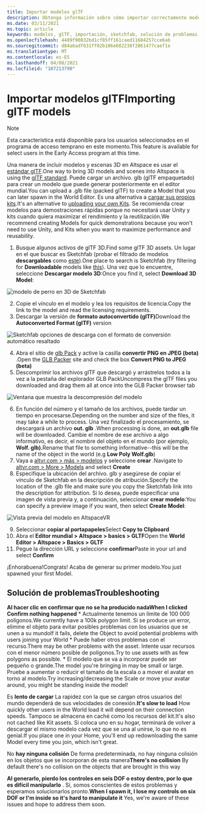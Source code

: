 ```yaml
---
title: Importar modelos glTF
description: Obtenga información sobre cómo importar correctamente modelos de glTF 3D en sus experiencias de AltspaceVR y solucionar cualquier problema.
ms.date: 03/11/2021
ms.topic: article
keywords: modelos, glTF, importación, sketchfab, solución de problemas
ms.openlocfilehash: 4489f90832bd1cf85ff161caed11684257cce6ab
ms.sourcegitcommit: d84a6adf631ff02b106e682238f2861477caef1e
ms.translationtype: MT
ms.contentlocale: es-ES
ms.lasthandoff: 04/08/2021
ms.locfileid: "107213790"
---
```

# <a name="importing-gltf-models"></a><span data-ttu-id="4057c-104">Importar modelos glTF</span><span class="sxs-lookup"><span data-stu-id="4057c-104">Importing glTF models</span></span>

> [!NOTE]
> <span data-ttu-id="4057c-105">Esta característica está disponible para los usuarios seleccionados en el programa de acceso temprano en este momento.</span><span class="sxs-lookup"><span data-stu-id="4057c-105">This feature is available for select users in the Early Access program at this time.</span></span>

<span data-ttu-id="4057c-106">Una manera de incluir modelos y escenas 3D en Altspace es usar el [estándar glTF](https://en.wikipedia.org/wiki/GlTF).</span><span class="sxs-lookup"><span data-stu-id="4057c-106">One way to bring 3D models and scenes into Altspace is using the [glTF standard](https://en.wikipedia.org/wiki/GlTF).</span></span> <span data-ttu-id="4057c-107">Puede cargar un archivo. glb (glTF empaquetado) para crear un modelo que puede generar posteriormente en el editor mundial.</span><span class="sxs-lookup"><span data-stu-id="4057c-107">You can upload a .glb file (packed glTF) to create a Model that you can later spawn in the World Editor.</span></span> <span data-ttu-id="4057c-108">Es una alternativa a [cargar sus propios kits](uploading-custom-kits.md).</span><span class="sxs-lookup"><span data-stu-id="4057c-108">It's an alternative to [uploading your own Kits](uploading-custom-kits.md).</span></span> <span data-ttu-id="4057c-109">Se recomienda crear modelos para demostraciones rápidas porque no necesitará usar Unity y kits cuando quiera maximizar el rendimiento y la reutilización.</span><span class="sxs-lookup"><span data-stu-id="4057c-109">We recommend creating Models for quick demonstrations because you won't need to use Unity, and Kits when you want to maximize performance and reusability.</span></span> 

1. <span data-ttu-id="4057c-110">Busque algunos activos de glTF 3D.</span><span class="sxs-lookup"><span data-stu-id="4057c-110">Find some glTF 3D assets.</span></span> <span data-ttu-id="4057c-111">Un lugar en el que buscar es Sketchfab (probar el filtrado de modelos **descargables** como [este](https://sketchfab.com/search?features=downloadable&q=low+poly+wolf&sort_by=-pertinence&type=models)).</span><span class="sxs-lookup"><span data-stu-id="4057c-111">One place to search is Sketchfab (try filtering for **Downloadable** models like [this](https://sketchfab.com/search?features=downloadable&q=low+poly+wolf&sort_by=-pertinence&type=models)).</span></span> <span data-ttu-id="4057c-112">Una vez que lo encuentre, seleccione **Descargar modelo 3D**:</span><span class="sxs-lookup"><span data-stu-id="4057c-112">Once you find it, select **Download 3D Model**:</span></span>

![modelo de perro en 3D de Sketchfab](images/importing-models-img-01.png)

2. <span data-ttu-id="4057c-114">Copie el vínculo en el modelo y lea los requisitos de licencia.</span><span class="sxs-lookup"><span data-stu-id="4057c-114">Copy the link to the model and read the licensing requirements.</span></span> 
3. <span data-ttu-id="4057c-115">Descargar la versión de **formato autoconvertido (glTF)**</span><span class="sxs-lookup"><span data-stu-id="4057c-115">Download the **Autoconverted Format (glTF)** version</span></span>

![Sketchfab opciones de descarga con el formato de conversión automático resaltado](images/importing-models-img-02.png)

4. <span data-ttu-id="4057c-117">Abra el sitio de [glb Pack](https://glb-packer.glitch.me) y active la casilla **convertir PNG en JPEG (beta)** .</span><span class="sxs-lookup"><span data-stu-id="4057c-117">Open the [GLB Packer](https://glb-packer.glitch.me) site and check the box **Convert PNG to JPEG (beta)**</span></span>
5. <span data-ttu-id="4057c-118">Descomprimir los archivos glTF que descargó y arrástrelos todos a la vez a la pestaña del explorador GLB Pack</span><span class="sxs-lookup"><span data-stu-id="4057c-118">Uncompress the glTF files you downloaded and drag them all at once into the GLB Packer browser tab</span></span>

![Ventana que muestra la descompresión del modelo](images/importing-models-img-03.png)

6. <span data-ttu-id="4057c-120">En función del número y el tamaño de los archivos, puede tardar un tiempo en procesarse.</span><span class="sxs-lookup"><span data-stu-id="4057c-120">Depending on the number and size of the files, it may take a while to process.</span></span> <span data-ttu-id="4057c-121">Una vez finalizado el procesamiento, se descargará un archivo **out. glb** .</span><span class="sxs-lookup"><span data-stu-id="4057c-121">When processing is done, an **out.glb** file will be downloaded.</span></span> <span data-ttu-id="4057c-122">Cambie el nombre de ese archivo a algo informativo, es decir, el nombre del objeto en el mundo (por ejemplo, **Wolf. glb).**</span><span class="sxs-lookup"><span data-stu-id="4057c-122">Rename that file to something informative--this will be the name of the object in the world (e.g **Low Poly Wolf.glb**)</span></span>
7. <span data-ttu-id="4057c-123">Vaya a [altvr.com > más > modelos](https://account.altvr.com/users/sign_in) y seleccione **crear** .</span><span class="sxs-lookup"><span data-stu-id="4057c-123">Navigate to [altvr.com > More > Models](https://account.altvr.com/users/sign_in) and select **Create**</span></span>
8. <span data-ttu-id="4057c-124">Especifique la ubicación del archivo. glb y asegúrese de copiar el vínculo de Sketchfab en la descripción de atribución.</span><span class="sxs-lookup"><span data-stu-id="4057c-124">Specify the location of the .glb file and make sure you copy the Sketchfab link into the description for attribution.</span></span> <span data-ttu-id="4057c-125">Si lo desea, puede especificar una imagen de vista previa y, a continuación, seleccionar **crear modelo**:</span><span class="sxs-lookup"><span data-stu-id="4057c-125">You can specify a preview image if you want, then select **Create Model**:</span></span>

![Vista previa del modelo en AltspaceVR](images/importing-models-img-04.png)

9. <span data-ttu-id="4057c-127">Seleccionar **copiar al portapapeles**</span><span class="sxs-lookup"><span data-stu-id="4057c-127">Select **Copy to Clipboard**</span></span>
10. <span data-ttu-id="4057c-128">Abra el **Editor mundial > Altspace > basics > GLTF**</span><span class="sxs-lookup"><span data-stu-id="4057c-128">Open the **World Editor > Altspace > Basics > GLTF**</span></span>
11. <span data-ttu-id="4057c-129">Pegue la dirección URL y seleccione **confirmar**</span><span class="sxs-lookup"><span data-stu-id="4057c-129">Paste in your url and select **Confirm**</span></span>

<span data-ttu-id="4057c-130">¡Enhorabuena!</span><span class="sxs-lookup"><span data-stu-id="4057c-130">Congrats!</span></span> <span data-ttu-id="4057c-131">Acaba de generar su primer modelo.</span><span class="sxs-lookup"><span data-stu-id="4057c-131">You just spawned your first Model.</span></span>

## <a name="troubleshooting"></a><span data-ttu-id="4057c-132">Solución de problemas</span><span class="sxs-lookup"><span data-stu-id="4057c-132">Troubleshooting</span></span>

<span data-ttu-id="4057c-133">**Al hacer clic en **confirmar** que no se ha producido nada**</span><span class="sxs-lookup"><span data-stu-id="4057c-133">**When I clicked **Confirm** nothing happened**</span></span>
    * <span data-ttu-id="4057c-134">Actualmente tenemos un límite de 100 000 polígonos.</span><span class="sxs-lookup"><span data-stu-id="4057c-134">We currently have a 100k polygon limit.</span></span> <span data-ttu-id="4057c-135">Si se produce un error, elimine el objeto para evitar posibles problemas con los usuarios que se unen a su mundo</span><span class="sxs-lookup"><span data-stu-id="4057c-135">If it fails, delete the Object to avoid potential problems with users joining your World</span></span>
    * <span data-ttu-id="4057c-136">Puede haber otros problemas con el recurso.</span><span class="sxs-lookup"><span data-stu-id="4057c-136">There may be other problems with the asset.</span></span> <span data-ttu-id="4057c-137">Intente usar recursos con el menor número posible de polígonos.</span><span class="sxs-lookup"><span data-stu-id="4057c-137">Try to use assets with as few polygons as possible.</span></span>
    * <span data-ttu-id="4057c-138">El modelo que se va a incorporar puede ser pequeño o grande.</span><span class="sxs-lookup"><span data-stu-id="4057c-138">The model you're bringing in may be small or large.</span></span> <span data-ttu-id="4057c-139">Pruebe a aumentar o reducir el tamaño de la escala o a mover el avatar en torno al modelo.</span><span class="sxs-lookup"><span data-stu-id="4057c-139">Try increasing/decreasing the Scale or move your avatar around, you might be standing inside the model!</span></span>

<span data-ttu-id="4057c-140">Es **lento de cargar** La rapidez con la que se cargan otros usuarios del mundo dependerá de sus velocidades de conexión.</span><span class="sxs-lookup"><span data-stu-id="4057c-140">**It's slow to load** How quickly other users in the World load it will depend on their connection speeds.</span></span> <span data-ttu-id="4057c-141">Tampoco se almacena en caché como los recursos del kit.</span><span class="sxs-lookup"><span data-stu-id="4057c-141">It's also not cached like Kit assets.</span></span> <span data-ttu-id="4057c-142">Si coloca uno en su hogar, terminará de volver a descargar el mismo modelo cada vez que se una al unirse, lo que no es genial.</span><span class="sxs-lookup"><span data-stu-id="4057c-142">If you place one in your Home, you'll end up redownloading the same Model every time you join, which isn't great.</span></span>

<span data-ttu-id="4057c-143">No **hay ninguna colisión** De forma predeterminada, no hay ninguna colisión en los objetos que se incorporan de esta manera</span><span class="sxs-lookup"><span data-stu-id="4057c-143">**There's no collision** By default there's no collision on the objects that are brought in this way</span></span>

<span data-ttu-id="4057c-144">**Al generarlo, pierdo los controles en seis DOF o estoy dentro, por lo que es difícil manipularlo** . Sí, somos conscientes de estos problemas y esperamos solucionarlos pronto.</span><span class="sxs-lookup"><span data-stu-id="4057c-144">**When I spawn it, I lose my controls on six DOF or I'm inside so it's hard to manipulate it** Yes, we're aware of these issues and hope to address them soon.</span></span>  